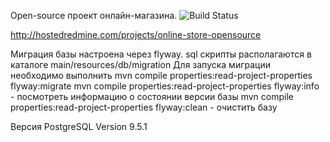 Open-source проект онлайн-магазина.
<img src="https://travis-ci.org/opensourcestore/store.svg?branch=master" alt="Build Status" />

http://hostedredmine.com/projects/online-store-opensource

Миграция базы настроена через flyway. sql скрипты располагаются в каталоге main/resources/db/migration
Для запуска миграции необходимо выполнить mvn compile properties:read-project-properties flyway:migrate
mvn compile properties:read-project-properties flyway:info - посмотреть информацию о состоянии версии базы
mvn compile properties:read-project-properties flyway:clean - очистить базу

Версия PostgreSQL Version 9.5.1


